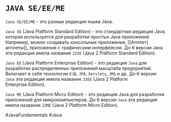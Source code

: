 # `JAVA SE/EE/ME`
`Java SE/EE/ME` - это разные редакции языка Java.

`Java SE` (Java Platform Standard Edition) - это стандартная редакция Java, которая используется для разработки простых Java приложений. Например, можно создавать консольные приложения, [[Апплет|апплеты]], приложения с графическим интерфейсом. До 6 версии Java эта редакция имела название `J2SE` (Java 2 Platform Standard Edition).

`Java EE` (Java Platform Enterprise Edition) - это редакция `Java` для разработки распределенных приложений масштаба предприятий. Включает в себя технологии `EJB`, `JPA`, `Servlets`, `JMS` и др. До 6 версии `Java` эта редакция имела название `J2EE` (Java 2 Platform Enterprise Edition).

`Java ME` (Java Platform Micro Edition) - это редакция Java для разработки приложений для микрокомпьютеров. До 6 версии `Java` эта редакция имела название `J2ME` (Java 2 Platform Micro Edition).

#JavaFundamentals
#Java
